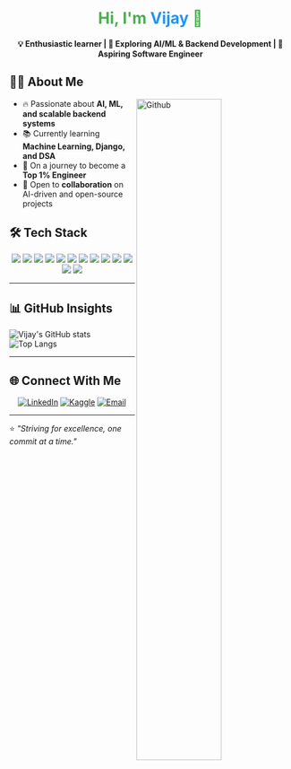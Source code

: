<h1 align="center" style="color:#4CAF50;">Hi, I'm <span style="color:#2196F3;">Vijay</span> 👋</h1>

<h4 align="center">💡 Enthusiastic learner | 🔭 Exploring AI/ML & Backend Development | 🎯 Aspiring Software Engineer </h4>

## 🧑‍💻 About Me

<img width="55%" align="right" alt="Github" src="https://raw.githubusercontent.com/onimur/.github/master/.resources/git-header.svg" />

- 🔥 Passionate about **AI, ML, and scalable backend systems**  
- 📚 Currently learning **Machine Learning, Django, and DSA**  
- 🚀 On a journey to become a **Top 1% Engineer**  
- 🤝 Open to **collaboration** on AI-driven and open-source projects  


## 🛠️ Tech Stack  

<p align="center">
  
  <!-- Languages -->
  <img src="https://img.shields.io/badge/Python-3776AB?style=flat-square&logo=python&logoColor=white" />
  <img src="https://img.shields.io/badge/JavaScript-FFCA28?style=flat-square&logo=javascript&logoColor=black" />
  <img src="https://img.shields.io/badge/Java-007396?style=flat-square&logo=java&logoColor=white" />
  <img src="https://img.shields.io/badge/C++-00599C?style=flat-square&logo=cplusplus&logoColor=white" />
  
  <!-- Frameworks -->
  <img src="https://img.shields.io/badge/Django-092E20?style=flat-square&logo=django&logoColor=white" />
  <img src="https://img.shields.io/badge/Flask-000000?style=flat-square&logo=flask&logoColor=white" />
  <img src="https://img.shields.io/badge/Node.js-43853D?style=flat-square&logo=node-dot-js&logoColor=white" />
  <img src="https://img.shields.io/badge/React-20232A?style=flat-square&logo=react&logoColor=61DAFB" />
  
  <!-- Databases -->
  <img src="https://img.shields.io/badge/MySQL-4479A1?style=flat-square&logo=mysql&logoColor=white" />
  <img src="https://img.shields.io/badge/SQLite-003B57?style=flat-square&logo=sqlite&logoColor=white" />
  
  <!-- Tools -->
  <img src="https://img.shields.io/badge/Git-F05032?style=flat-square&logo=git&logoColor=white" />
  <img src="https://img.shields.io/badge/GitHub-181717?style=flat-square&logo=github&logoColor=white" />
  <img src="https://img.shields.io/badge/Linux-FCC624?style=flat-square&logo=linux&logoColor=black" />

</p>

---

## 📊 GitHub Insights  

![Vijay's GitHub stats](https://github-readme-stats.vercel.app/api?username=vijay-x-Raj&show_icons=true&theme=default&hide_border=true)  
![Top Langs](https://github-readme-stats.vercel.app/api/top-langs/?username=vijay-x-Raj&layout=compact&theme=default&hide_border=true) 

---

## 🌐 Connect With Me  

<div align="center">

[![LinkedIn](https://img.shields.io/badge/LinkedIn-0A66C2?style=flat-square&logo=linkedin&logoColor=white)](https://linkedin.com/in/vijayraj28) 
[![Kaggle](https://img.shields.io/badge/Kaggle-20BEFF?style=flat-square&logo=kaggle&logoColor=white)](https://www.kaggle.com/provijay)
[![Email](https://img.shields.io/badge/Email-D14836?style=flat-square&logo=gmail&logoColor=white)](mailto:code.vijay.raj@gmail.com)

</div>

---

⭐️ *"Striving for excellence, one commit at a time."*  
